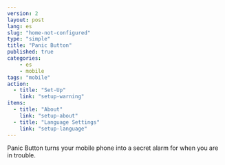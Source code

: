 ```yaml
---
version: 2
layout: post
lang: es
slug: "home-not-configured"
type: "simple"
title: "Panic Button"
published: true
categories:
    - es
    - mobile
tags: "mobile"
action:
  - title: "Set-Up"
    link: "setup-warning"
items:
  - title: "About"
    link: "setup-about" 
  - title: "Language Settings"
    link: "setup-language"
---
```


Panic Button turns your mobile phone into a secret alarm for when you are in trouble.